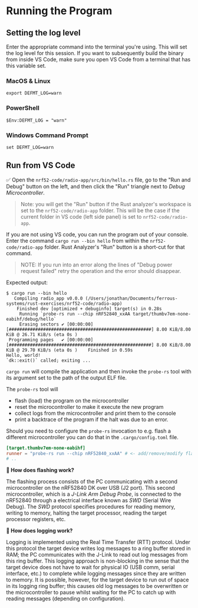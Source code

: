 # Running the Program

## Setting the log level

Enter the appropriate command into the terminal you're using. This will set the log level for this session. If you want to subsequently build the binary from inside VS Code, make sure you open VS Code from a terminal that has this variable set.

### MacOS & Linux

```console
export DEFMT_LOG=warn
```

### PowerShell

```console
$Env:DEFMT_LOG = "warn"
```

### Windows Command Prompt

```console
set DEFMT_LOG=warn
```

## Run from VS Code

✅ Open the `nrf52-code/radio-app/src/bin/hello.rs` file, go to the "Run and Debug" button on the left, and then click the "Run" triangle next to *Debug Microcontroller*.

> Note: you will get the "Run" button if the Rust analyzer's workspace is set to the `nrf52-code/radio-app` folder. This will be the case if the current folder in VS code (left side panel) is set to `nrf52-code/radio-app`.

If you are not using VS code, you can run the program out of your console. Enter the command `cargo run --bin hello` from within the `nrf52-code/radio-app` folder. Rust Analyzer's "Run" button is a short-cut for that command.

> NOTE: If you run into an error along the lines of "Debug power request failed" retry the operation and the error should disappear.

Expected output:

```console
$ cargo run --bin hello
   Compiling radio_app v0.0.0 (/Users/jonathan/Documents/ferrous-systems/rust-exercises/nrf52-code/radio-app)
    Finished dev [optimized + debuginfo] target(s) in 0.28s
     Running `probe-rs run --chip nRF52840_xxAA target/thumbv7em-none-eabihf/debug/hello`
     Erasing sectors ✔ [00:00:00] [######################################################] 8.00 KiB/8.00 KiB @ 26.71 KiB/s (eta 0s )
 Programming pages   ✔ [00:00:00] [######################################################] 8.00 KiB/8.00 KiB @ 29.70 KiB/s (eta 0s )    Finished in 0.59s
Hello, world!
`dk::exit()` called; exiting ...
```

`cargo run` will compile the application and then invoke the `probe-rs` tool with its argument set to the path of the output ELF file.

The `probe-rs` tool will

- flash (load) the program on the microcontroller
- reset the microcontroller to make it execute the new program
- collect logs from the microcontroller and print them to the console
- print a backtrace of the program if the halt was due to an error.

Should you need to configure the `probe-rs` invocation to e.g. flash a different microcontroller you can do that in the `.cargo/config.toml` file.

```toml
[target.thumbv7em-none-eabihf]
runner = "probe-rs run --chip nRF52840_xxAA" # <- add/remove/modify flags here
# ..
```

**🔎 How does flashing work?**

The flashing process consists of the PC communicating with a second microcontroller on the nRF52840 DK over USB (J2 port). This second microcontroller, which is a *J-Link Arm Debug Probe*, is connected to the nRF52840 through a electrical interface known as *SWD* (Serial Wire Debug). The *SWD* protocol specifies procedures for reading memory, writing to memory, halting the target processor, reading the target processor registers, etc.

**🔎 How does logging work?**

Logging is implemented using the Real Time Transfer (RTT) protocol. Under this protocol the target device writes log messages to a ring buffer stored in RAM; the PC communicates with the J-Link to read out log messages from this ring buffer. This logging approach is non-blocking in the sense that the target device does not have to wait for physical IO (USB comm, serial interface, etc.) to complete while logging messages since they are written to memory. It is possible, however, for the target device to run out of space in its logging ring buffer; this causes old log messages to be overwritten or the microcontroller to pause whilst waiting for the PC to catch up with reading messages (depending on configuration).
